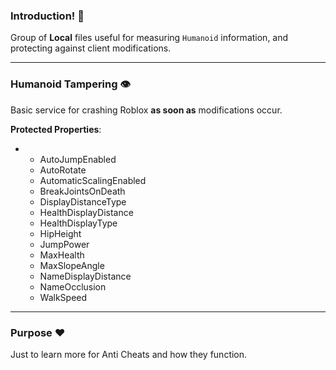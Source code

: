 ### Introduction! 👋
Group of **Local** files useful for measuring `Humanoid` information, and protecting against client modifications.

---
### Humanoid Tampering 👁️
Basic service for crashing Roblox **as soon as** modifications occur.

**Protected Properties**:
* * AutoJumpEnabled
  * AutoRotate
  * AutomaticScalingEnabled
  * BreakJointsOnDeath
  * DisplayDistanceType
  * HealthDisplayDistance
  * HealthDisplayType
  * HipHeight
  * JumpPower
  * MaxHealth
  * MaxSlopeAngle
  * NameDisplayDistance
  * NameOcclusion
  * WalkSpeed

---
### Purpose ❤️
Just to learn more for Anti Cheats and how they function.
